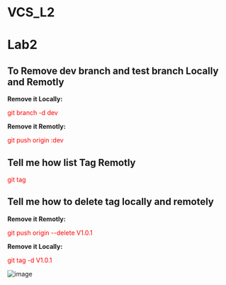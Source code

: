 # VCS_L2
<h1>Lab2</h1>


<h2>To Remove dev branch and test branch Locally and Remotly</h2>
<strong>Remove it Locally: </strong>
<p style="color:red;">git branch -d dev</p>

<strong>Remove it Remotly: </strong>
<p style="color:red;">git push origin :dev</p>


<h2>Tell me how list Tag Remotly</h2>
<p style="color:red;">git tag</p>

<h2>Tell me how to delete tag locally and remotely</h2>
<strong>Remove it Remotly: </strong>
<p style="color:red;">git push origin --delete V1.0.1</p>

<strong>Remove it Locally: </strong>
<p style="color:red;">git tag -d V1.0.1</p>


![image](https://git-scm.com/images/logos/2color-lightbg@2x.png)

